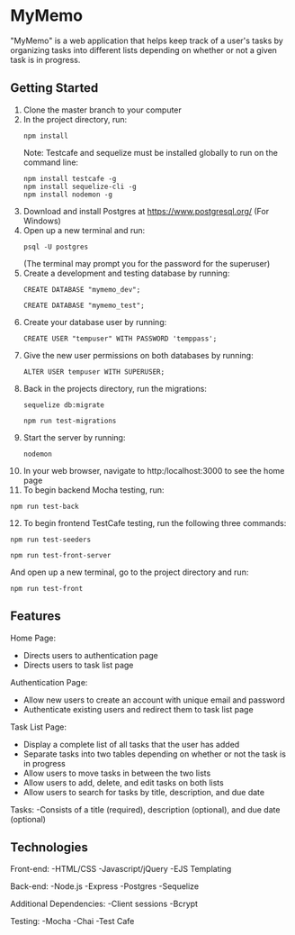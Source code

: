 # MyMemo
"MyMemo" is a web application that helps keep track of a user's tasks by organizing tasks into different lists depending on whether or not a given task is in progress.

## Getting Started
1. Clone the master branch to your computer
2. In the project directory, run:
   ```
   npm install
   ```
   Note: Testcafe and sequelize must be installed globally to run on the command line: 
   ```
   npm install testcafe -g 
   npm install sequelize-cli -g
   npm install nodemon -g
   ```
3. Download and install Postgres at https://www.postgresql.org/ (For Windows)
4. Open up a new terminal and run:
   ```
   psql -U postgres
   ```
   (The terminal may prompt you for the password for the superuser)
5. Create a development and testing database by running:
   ```
   CREATE DATABASE "mymemo_dev";
   ```
   ```
   CREATE DATABASE "mymemo_test";
   ```
6. Create your database user by running:
   ```
   CREATE USER "tempuser" WITH PASSWORD 'temppass';
   ```
7. Give the new user permissions on both databases by running:
   ```
   ALTER USER tempuser WITH SUPERUSER;
   ```
8. Back in the projects directory, run the migrations: 
   ```
   sequelize db:migrate
   ```
   ```
   npm run test-migrations
   ```
9. Start the server by running:
   ```
   nodemon
   ```
10. In your web browser, navigate to http:/localhost:3000 to see the home page
11. To begin backend Mocha testing, run:
   ```
   npm run test-back
   ```
12. To begin frontend TestCafe testing, run the following three commands:
   ```
   npm run test-seeders
   ```
   ```
   npm run test-front-server
   ```
   And open up a new terminal, go to the project directory and run:
   ```
   npm run test-front
   ```

## Features
Home Page:
- Directs users to authentication page
- Directs users to task list page

Authentication Page:
- Allow new users to create an account with unique email and password
- Authenticate existing users and redirect them to task list page

Task List Page:
- Display a complete list of all tasks that the user has added
- Separate tasks into two tables depending on whether or not the task is in progress
- Allow users to move tasks in between the two lists
- Allow users to add, delete, and edit tasks on both lists
- Allow users to search for tasks by title, description, and due date

Tasks:
-Consists of a title (required), description (optional), and due date (optional)

## Technologies
Front-end:
-HTML/CSS
-Javascript/jQuery
-EJS Templating

Back-end:
-Node.js
-Express
-Postgres
-Sequelize

Additional Dependencies:
-Client sessions
-Bcrypt

Testing:
-Mocha
-Chai
-Test Cafe